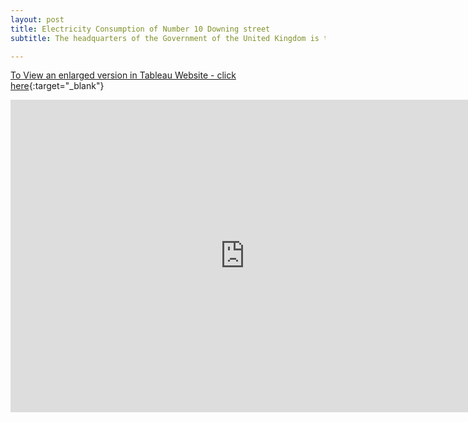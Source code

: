 ```yaml
---
layout: post
title: Electricity Consumption of Number 10 Downing street
subtitle: The headquarters of the Government of the United Kingdom is turning Eco-friendly

---
```

[To View an enlarged version in Tableau Website - click here](https://public.tableau.com/views/ElectricityConsumptionat10DowningStreet/Dashboard1?:embed=y&:display_count=yes&publish=yes&:origin=viz_share_link){:target="_blank"}

<iframe seamless frameborder="0" src="https://public.tableau.com/views/ElectricityConsumptionat10DowningStreet/Dashboard1?:embed=y&:display_count=yes&publish=yes&:origin=viz_share_link&:showVizHome=no" width = '750' height = '500'></iframe>
